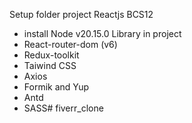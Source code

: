 Setup folder project Reactjs BCS12
- install Node v20.15.0
Library in project
- React-router-dom (v6)
- Redux-toolkit
- Taiwind CSS
- Axios
- Formik and Yup
- Antd
- SASS#   f i v e r r _ c l o n e  
 